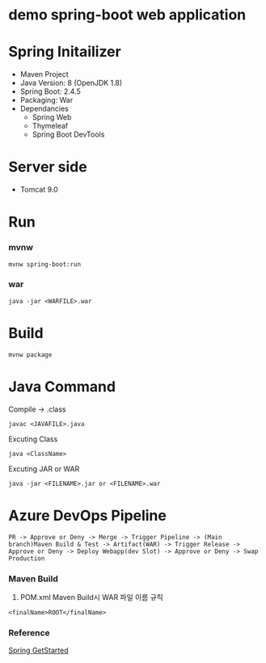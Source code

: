 # demo spring-boot web application
# Spring Initailizer
- Maven Project
- Java Version: 8 (OpenJDK 1.8)
- Spring Boot: 2.4.5
- Packaging: War
- Dependancies   
    - Spring Web
    - Thymeleaf
    - Spring Boot DevTools
# Server side
- Tomcat 9.0
# Run
### mvnw
```aidl
mvnw spring-boot:run
```
### war
```aidl
java -jar <WARFILE>.war
```
# Build
```aidl
mvnw package
```
# Java Command
Compile -> .class
```aidl
javac <JAVAFILE>.java
```
Excuting Class
```aidl
java <ClassName>
```
Excuting JAR or WAR
```aidl
java -jar <FILENAME>.jar or <FILENAME>.war 
```
# Azure DevOps Pipeline
```
PR -> Approve or Deny -> Merge -> Trigger Pipeline -> (Main branch)Maven Build & Test -> Artifact(WAR) -> Trigger Release -> Approve or Deny -> Deploy Webapp(dev Slot) -> Approve or Deny -> Swap Production 
```
### Maven Build
1. POM.xml
Maven Build시 WAR 파일 이름 규칙
```
<finalName>ROOT</finalName>
```
### Reference
[Spring GetStarted](https://spring.io/guides/gs/serving-web-content/)
 